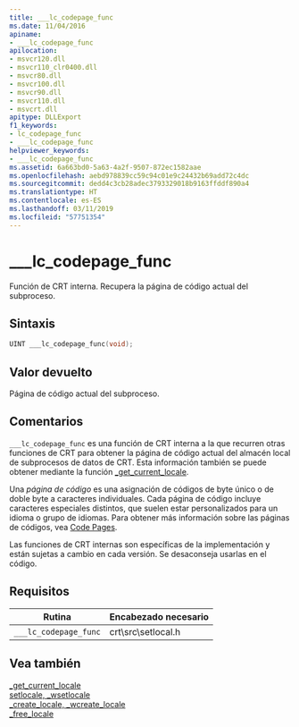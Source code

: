 ```yaml
---
title: ___lc_codepage_func
ms.date: 11/04/2016
apiname:
- ___lc_codepage_func
apilocation:
- msvcr120.dll
- msvcr110_clr0400.dll
- msvcr80.dll
- msvcr100.dll
- msvcr90.dll
- msvcr110.dll
- msvcrt.dll
apitype: DLLExport
f1_keywords:
- lc_codepage_func
- ___lc_codepage_func
helpviewer_keywords:
- ___lc_codepage_func
ms.assetid: 6a663bd0-5a63-4a2f-9507-872ec1582aae
ms.openlocfilehash: aebd978839cc59c94c01e9c24432b69add72c4dc
ms.sourcegitcommit: dedd4c3cb28adec3793329018b9163ffddf890a4
ms.translationtype: HT
ms.contentlocale: es-ES
ms.lasthandoff: 03/11/2019
ms.locfileid: "57751354"
---
```

# <a name="lccodepagefunc"></a>___lc_codepage_func

Función de CRT interna. Recupera la página de código actual del subproceso.

## <a name="syntax"></a>Sintaxis

```cpp
UINT ___lc_codepage_func(void);
```

## <a name="return-value"></a>Valor devuelto

Página de código actual del subproceso.

## <a name="remarks"></a>Comentarios

`___lc_codepage_func` es una función de CRT interna a la que recurren otras funciones de CRT para obtener la página de código actual del almacén local de subprocesos de datos de CRT. Esta información también se puede obtener mediante la función [_get_current_locale](../c-runtime-library/reference/get-current-locale.md).

Una *página de código* es una asignación de códigos de byte único o de doble byte a caracteres individuales. Cada página de código incluye caracteres especiales distintos, que suelen estar personalizados para un idioma o grupo de idiomas. Para obtener más información sobre las páginas de códigos, vea [Code Pages](../c-runtime-library/code-pages.md).

Las funciones de CRT internas son específicas de la implementación y están sujetas a cambio en cada versión. Se desaconseja usarlas en el código.

## <a name="requirements"></a>Requisitos

|Rutina|Encabezado necesario|
|-------------|---------------------|
|`___lc_codepage_func`|crt\src\setlocal.h|

## <a name="see-also"></a>Vea también

[_get_current_locale](../c-runtime-library/reference/get-current-locale.md)<br/>
[setlocale, _wsetlocale](../c-runtime-library/reference/setlocale-wsetlocale.md)<br/>
[_create_locale, _wcreate_locale](../c-runtime-library/reference/create-locale-wcreate-locale.md)<br/>
[_free_locale](../c-runtime-library/reference/free-locale.md)
